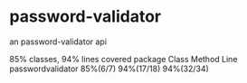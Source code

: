 # password-validator
an password-validator api


85% classes, 94% lines covered 
package              Class       Method       Line 
passwordvalidator	85%(6/7)	94%(17/18)	94%(32/34)
